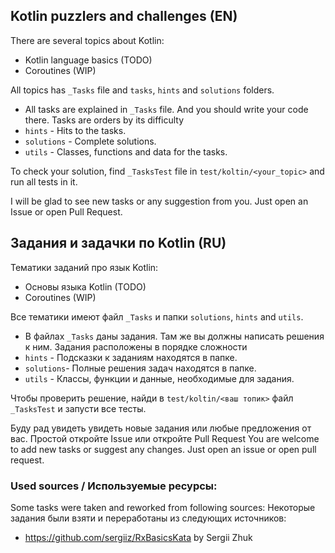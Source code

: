 ## Kotlin puzzlers and challenges (EN)

There are several topics about Kotlin:

- Kotlin language basics (TODO)
- Coroutines (WIP)

All topics has `_Tasks` file and `tasks`, `hints` and `solutions` folders.

* All tasks are explained in `_Tasks` file. And you should write your code there. Tasks are orders by its difficulty
* `hints` - Hits to the tasks.
* `solutions` - Complete solutions.
* `utils` - Classes, functions and data for the tasks.

To check your solution, find `_TasksTest` file in `test/koltin/<your_topic>` and run all tests in it.

I will be glad to see new tasks or any suggestion from you. Just open an Issue or open Pull Request.

## Задания и задачки по Kotlin (RU)

Тематики заданий про язык Kotlin:

- Основы языка Kotlin (TODO)
- Coroutines (WIP)

Все тематики имеют файл `_Tasks` и папки `solutions`, `hints` and `utils`.

* В файлах `_Tasks` даны задания. Там же вы должны написать решения к ним. Задания расположены в порядке сложности
* `hints` - Подсказки к заданиям находятся в папке.
* `solutions`- Полные решения задач находятся в папке.
* `utils` - Классы, функции и данные, необходимые для задания.

Чтобы проверить решение, найди в `test/koltin/<ваш топик>` файл `_TasksTest` и запусти все тесты.

Буду рад увидеть увидеть новые задания или любые предложения от вас. Простой откройте Issue или откройте Pull Request
You are welcome to add new tasks or suggest any changes. Just open an issue or open pull request.

### Used sources / Используемые ресурсы:

Some tasks were taken and reworked from following sources:
Некоторые задания были взяти и переработаны из следующих источников:

* https://github.com/sergiiz/RxBasicsKata by Sergii Zhuk